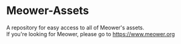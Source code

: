 # Meower-Assets
A repository for easy access to all of Meower's assets.
<br>
If you're looking for Meower, please go to https://www.meower.org
